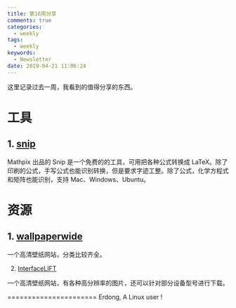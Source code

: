 ```yaml
---
title: 第16周分享
comments: true
categories:
  - weekly
tags:
  - weekly
keywords:
  - Newsletter
date: 2019-04-21 11:06:24
---
```



这里记录过去一周，我看到的值得分享的东西。
<!--more-->

# 工具

## 1. [snip](https://mathpix.com)

Mathpix 出品的 Snip 是一个免费的的工具，可用把各种公式转换成 LaTeX。除了印刷的公式，手写公式也能识别转换，但是要求字迹工整。除了公式，化学方程式和矩阵也能识别，支持 Mac、Windows、Ubuntu。

# 资源

## 1. [wallpaperwide](http://wallpaperswide.com)

一个高清壁纸网站，分类比较齐全。

2. [InterfaceLIFT](https://interfacelift.com/wallpaper/downloads/date/any/)

一个高清壁纸网站，有各种高分辨率的图片，还可以针对部分设备型号进行下载。


======================
Erdong, A Linux user !
